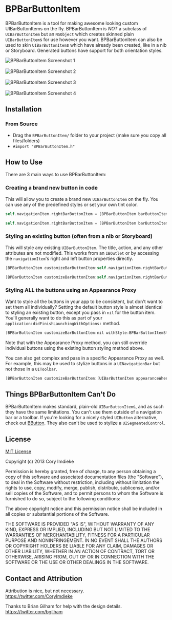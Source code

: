 BPBarButtonItem
===============

BPBarButtonItem is a tool for making awesome looking custom UIBarButtonItems on the fly. BPBarButtonItem is *NOT* a subclass of `UIBarButtonItem` but an `NSObject` which creates skinned plain `UIBarButtonItem`s for use however you want. BPBarButtonItem can also be used to skin `UIBarButtonItem`s which have already been created, like in a nib or Storyboard. Generated buttons have support for both orientation styles.

![BPBarButtonItem Screenshot 1][sshot1]<br>
<br>
![BPBarButtonItem Screenshot 2][sshot2]<br>
<br>
![BPBarButtonItem Screenshot 3][sshot3]<br>
<br>
![BPBarButtonItem Screenshot 4][sshot4]<br>

## Installation

### From Source

* Drag the `BPBarButtonItem/` folder to your project (make sure you copy all files/folders)
* `#import "BPBarButtonItem.h"`

## How to Use

There are 3 main ways to use BPBarButtonItem:

### Creating a brand new button in code

This will allow you to create a brand new `UIBarButtonItem` on the fly. You can use any of the predefined styles or set your own tint color.

````objective-c
self.navigationItem.rightBarButtonItem = [BPBarButtonItem barButtonItemWithStyle:BPBarButtonItemStyleAction title:@"Action" target:self  action:@selector(buttonAction:)];
````
```objective-c
self.navigationItem.rightBarButtonItem = [BPBarButtonItem barButtonItemWithTintColor:[UIColor redColor] title:@"Red" target:self action:@selector(buttonAction:)];
```

### Styling an existing button (often from a nib or Storyboard)

This will style any existing `UIBarButtonItem`. The title, action, and any other attributes are not modified. This works from an `IBOutlet` or by accessing the `navigationItem`'s right and left button properties directly.

```objective-c
[BPBarButtonItem customizeBarButtonItem:self.navigationItem.rightBarButtonItem withStyle:BPBarButtonItemStyleStandardDark];
```
```objective-c
[BPBarButtonItem customizeBarButtonItem:self.navigationItem.rightBarButtonItem withTintColor:[UIColor colorWithRed:0.048 green:0.169 blue:0.458 alpha:1.000]];
```

### Styling ALL the buttons using an Appearance Proxy

Want to style all the buttons in your app to be consistent, but don't want to set them all individually? Setting the default button style is almost identical to styling an existing button, except you pass in `nil` for the button item. You'll generally want to do this as part of your `application:didFinishLaunchingWithOptions:` method.

```objective-c
[BPBarButtonItem customizeBarButtonItem:nil withStyle:BPBarButtonItemStyleStandardDark];
```

Note that with the Appearance Proxy method, you can still override individual buttons using the existing button styling method above.

You can also get complex and pass in a specific Appearance Proxy as well. For example, this may be used to stylize buttons in a `UINavigationBar` but not those in a `UIToolbar`.

```objective-c
[BPBarButtonItem customizeBarButtonItem:[UIBarButtonItem appearanceWhenContainedIn:[UINavigationBar class], nil] withStyle:BPBarButtonItemStyleStandardLight];
```

## Things BPBarButtonItem Can't Do

BPBarButtonItem makes standard, plain-old `UIBarButtonItem`s, and as such they have the same limitations. You can't use them outside of a navigation bar or a toolbar. If you're looking for a nicely styled `UIButton` alternative, check out [BButton](https://github.com/mattlawer/BButton). They also can't be used to stylize a `UISegmentedControl`.

## License

[MIT License](http://opensource.org/licenses/MIT)

Copyright (c) 2013 Cory Imdieke

Permission is hereby granted, free of charge, to any person obtaining a copy
of this software and associated documentation files (the "Software"), to deal
in the Software without restriction, including without limitation the rights
to use, copy, modify, merge, publish, distribute, sublicense, and/or sell
copies of the Software, and to permit persons to whom the Software is
furnished to do so, subject to the following conditions:

The above copyright notice and this permission notice shall be included in
all copies or substantial portions of the Software.

THE SOFTWARE IS PROVIDED "AS IS", WITHOUT WARRANTY OF ANY KIND, EXPRESS OR
IMPLIED, INCLUDING BUT NOT LIMITED TO THE WARRANTIES OF MERCHANTABILITY,
FITNESS FOR A PARTICULAR PURPOSE AND NONINFRINGEMENT. IN NO EVENT SHALL THE
AUTHORS OR COPYRIGHT HOLDERS BE LIABLE FOR ANY CLAIM, DAMAGES OR OTHER
LIABILITY, WHETHER IN AN ACTION OF CONTRACT, TORT OR OTHERWISE, ARISING FROM,
OUT OF OR IN CONNECTION WITH THE SOFTWARE OR THE USE OR OTHER DEALINGS IN
THE SOFTWARE.

## Contact and Attribution

Attribution is nice, but not necessary.<br>
https://twitter.com/CoryImdieke

Thanks to Brian Gilham for help with the design details.<br>
https://twitter.com/bgilham

[sshot1]:https://raw.github.com/Vortec4800/BPBarButtonItem/master/Screenshots/screenshot-1.png
[sshot2]:https://raw.github.com/Vortec4800/BPBarButtonItem/master/Screenshots/screenshot-2.png
[sshot3]:https://raw.github.com/Vortec4800/BPBarButtonItem/master/Screenshots/screenshot-3.png
[sshot4]:https://raw.github.com/Vortec4800/BPBarButtonItem/master/Screenshots/screenshot-4.png
